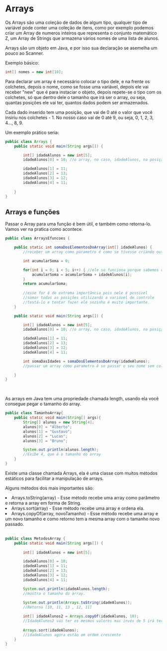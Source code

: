 <h1>Arrays</h1>
Os Arrays são uma coleção de dados de algum tipo, qualquer tipo de variável pode conter uma coleção de itens, como por exemplo podemos criar um Array de numeros inteiros que representa o conjunto matemático Z, um Array de Strings que armazena vários nomes de uma lista de alunos.

Arrays são um objeto em Java, e por isso sua declaração se asemelha um pouco ao Scanner.

Exemplo básico:

```java
int[] nomes = new int[10];
```
Para declarar um array é necessário colocar o tipo dele, e na frente os colchetes, depois o nome, como se fosse uma variável, depois ele vai receber "new" que é para instaciar o objeto, depois repete-se o tipo com os colchetes, só que dentro dele o tamanho que irá ser o array, ou seja, quantas posições ele vai ter, quantos dados podem ser armazenados.

Cada dado inserido tem uma posição, que vai de 0 até o valor que você insiriu nos colchetes - 1. No nosso caso vai de 0 até 9, ou seja, 0, 1, 2, 3, 4..., 8, 9.

Um exemplo prático seria:
```java
public class Arrays {
    public static void main(String args[]) {

        int[] idadeAlunos = new int[5];
        idadeAlunos[0] = 10; //o array, no caso, idadeAlunos, na posição 0 (primeira), recebe o valor de 10. 

        idadeAlunos[1] = 11;
        idadeAlunos[2] = 13;
        idadeAlunos[3] = 12;
        idadeAlunos[4] = 11;
        
    }
}
```

<h2>Arrays e funções</h2>

Passar o Array para uma função é bem útil, e também como retorna-lo. Vamos ver na pratica como acontece.

```java
public class ArraysEfuncoes {

    public static int somaDosElementosDoArray(int[] idadeAlunos) {
        //receber um array como parametro é como se tivesse criando outro array, mas sem a parta da atribuição.

        int acumularSoma = 0;

        for(int i = 0; i < 5; i++) { //ele so funciona porque sabemos o tamanho do array, e se não soubessemos?
            acumularSoma = acumularSoma + idadeAlunos[i];
        }
        return acumularSoma;
        
        //esse for é de extrema importância pois nele é possivel
        //somar todas as posições utilizando a variável de controle
        //testá-lo e tentar fazer ele sozinho é muito importante.
    }

    public static void main(String args[]) {

        int[] idadeAlunos = new int[5];
        idadeAlunos[0] = 10; //o array, no caso, idadeAlunos, na posição 0 (primeira), recebe o valor de 10. 

        idadeAlunos[1] = 11;
        idadeAlunos[2] = 13;
        idadeAlunos[3] = 12;
        idadeAlunos[4] = 11;

        int somaDasIdades = somaDosElementosDoArray(idadeAlunos);
        //passar um array como parametro é so passar o seu nome sem colchetes nem nada.

    }
}
```
<br>

As arrays em Java tem uma propriedade chamada length, usando ela você consegue pegar o tamanho do array.
```java
public class TamanhoArray{
    public static void main(String[] args){
        String[] alunos = new String[4];
        alunos[0] = "Alberto";
        alunos[1] = "Gustavo";
        alunos[2] = "Lucas";
        alunos[3] = "Bruno";

        System.out.println(alunos.length);
        //Exibe 4, que é o tamanho do array
    }
}
```

Existe uma classe chamada Arrays, ela é uma classe com muitos métodos estáticos para facilitar a manipulação de arrays.

Alguns métodos dos mais importantes são:


<li>Arrays.toString(array) - Esse método recebe uma array como parâmetro e retorna a array em forma de String.</li> 

<li>Arrays.sort(array) - Esse método recebe uma array e ordena ela.</li>

<li>Arrays.copyOf(array, novoTamanho) - Esse método recebe uma array e um novo tamanho e como retorno tem a mesma array com o tamanho novo passado.</li>
<br>



```java
public class MetodosArray {
    public static void main(String args[]) {
        
        int[] idadeAlunos = new int[5];

        idadeAlunos[0] = 10;
        idadeAlunos[1] = 11;
        idadeAlunos[2] = 13;
        idadeAlunos[3] = 12;
        idadeAlunos[4] = 11;

        System.out.println(idadeAlunos.length);
        //mostra o tamanho do array.
        
        System.out.println(Arrays.toString(idadeAlunos));
        //Retorna [10, 11, 13 , 12, 11]

        int[] idadeAlunos2 = Arrays.copyOf(idadeAlunos, 10);
        //IdadeAlunos2 vai ter os mesmos valores mas invés de 5 irá ter 10 de tamanho.
        
        Arrays.sort(idadeAlunos);
        //idadeAlunos agora estão em ordem crescente
    }
}